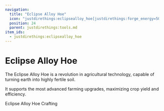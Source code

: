```yaml
---
navigation:
  title: "Eclipse Alloy Hoe"
  icon: "justdirethings:eclipsealloy_hoe[justdirethings:forge_energy=500000]"
  position: 24
  parent: justdirethings:tools.md
item_ids:
  - justdirethings:eclipsealloy_hoe
---
```


# Eclipse Alloy Hoe

The Eclipse Alloy Hoe is a revolution in agricultural technology, capable of turning earth into highly fertile soil. 

It supports the most advanced farming upgrades, maximizing crop yield and efficiency.

Eclipse Alloy Hoe Crafting

<Recipe id="justdirethings:eclipsealloy_hoe" />

